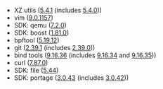 - XZ utils ([5.4.1](https://github.com/tukaani-project/xz/releases/tag/v5.4.1) (includes [5.4.0](https://github.com/tukaani-project/xz/releases/tag/v5.4.0)))
- vim ([9.0.1157](https://github.com/vim/vim/releases/tag/v9.0.1157))
- SDK: qemu ([7.2.0](https://wiki.qemu.org/ChangeLog/7.2))
- SDK: boost ([1.81.0](https://www.boost.org/users/history/version_1_81_0.html))
- bpftool ([5.19.12](https://lwn.net/Articles/909678/))
- git ([2.39.1](https://github.com/git/git/blob/v2.39.1/Documentation/RelNotes/2.39.1.txt) (includes [2.39.0](https://github.com/git/git/blob/v2.39.0/Documentation/RelNotes/2.39.0.txt)))
- bind tools ([9.16.36](https://bind9.readthedocs.io/en/v9_16_36/notes.html#notes-for-bind-9-16-36) (includes [9.16.34](https://bind9.readthedocs.io/en/v9_16_35/notes.html#notes-for-bind-9-16-34) and [9.16.35](https://bind9.readthedocs.io/en/v9_16_34/notes.html#notes-for-bind-9-16-35)))
- curl ([7.87.0](https://curl.se/changes.html#7_87_0))
- SDK: file ([5.44](https://github.com/file/file/blob/FILE5_44/ChangeLog))
- SDK: portage ([3.0.43](https://github.com/gentoo/portage/blob/portage-3.0.43/NEWS) (includes [3.0.42](https://github.com/gentoo/portage/blob/portage-3.0.42/NEWS)))
